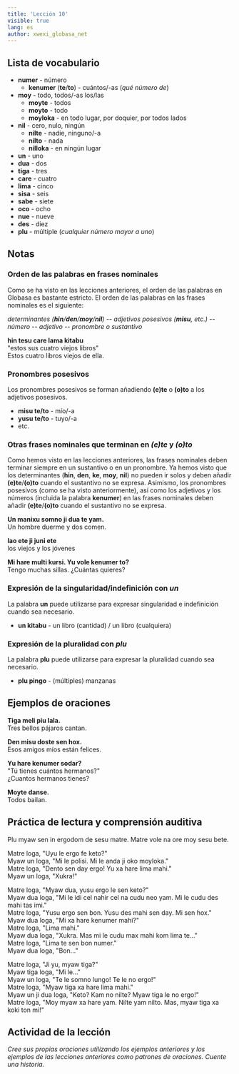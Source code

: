 ```yaml
---
title: 'Lección 10'
visible: true
lang: es
author: xwexi_globasa_net
---
```


## Lista de vocabulario

* **numer** - número
  * **kenumer** (**te**/**to**) - cuántos/-as (_qué número de_)
* **moy** - todo, todos/-as los/las
  * **moyte** - todos
  * **moyto** - todo
  * **moyloka** - en todo lugar, por doquier, por todos lados
* **nil** - cero, nulo, ningún
  * **nilte** - nadie, ninguno/-a
  * **nilto** - nada
  * **nilloka** - en ningún lugar
* **un** - uno
* **dua** - dos
* **tiga** - tres
* **care** - cuatro
* **lima** - cinco
* **sisa** - seis
* **sabe** - siete
* **oco** - ocho
* **nue** - nueve
* **des** - diez
* **plu** - múltiple (_cualquier número mayor a uno_)

## Notas
### Orden de las palabras en frases nominales

Como se ha visto en las lecciones anteriores, el orden de las palabras en Globasa es bastante estricto. El orden de las palabras en las frases nominales es el siguiente:

_determinantes (**hin**/**den**/**moy**/**nil**) -- adjetivos posesivos (**misu**, etc.) -- número -- adjetivo -- pronombre o sustantivo_

**hin tesu care lama kitabu**  
"estos sus cuatro viejos libros"  
Estos cuatro libros viejos de ella.

### Pronombres posesivos

Los pronombres posesivos se forman añadiendo **(e)te** o **(o)to** a los adjetivos posesivos.

* **misu te/to** - mío/-a
* **yusu te/to** - tuyo/-a
* etc. 

### Otras frases nominales que terminan en _(e)te_ y _(o)to_

Como hemos visto en las lecciones anteriores, las frases nominales deben terminar siempre en un sustantivo o en un pronombre. Ya hemos visto que los determinantes (**hin**, **den**, **ke**, **moy**, **nil**) no pueden ir solos y deben añadir **(e)te**/**(o)to** cuando el sustantivo no se expresa. Asimismo, los pronombres posesivos (como se ha visto anteriormente), así como los adjetivos y los números (incluida la palabra **kenumer**) en las frases nominales deben añadir **(e)te**/**(o)to** cuando el sustantivo no se expresa.

**Un manixu somno ji dua te yam.**  
Un hombre duerme y dos comen.

**lao ete ji juni ete**  
los viejos y los jóvenes

**Mi hare multi kursi. Yu vole kenumer to?**  
Tengo muchas sillas. ¿Cuántas quieres?

### Expresión de la singularidad/indefinición con _un_

La palabra **un** puede utilizarse para expresar singularidad e indefinición cuando sea necesario.

* **un kitabu** - un libro (cantidad) / un libro (cualquiera)

### Expresión de la pluralidad con _plu_

La palabra **plu** puede utilizarse para expresar la pluralidad cuando sea necesario.

* **plu pingo** - (múltiples) manzanas

## Ejemplos de oraciones

**Tiga meli piu lala.**  
Tres bellos pájaros cantan.

**Den misu doste sen hox.**  
Esos amigos míos están felices.
 
**Yu hare kenumer sodar?**  
"Tú tienes cuántos hermanos?"  
¿Cuantos hermanos tienes? 

**Moyte danse.**  
Todos bailan.

## Práctica de lectura y comprensión auditiva

Plu myaw sen in ergodom de sesu matre. Matre vole na ore moy sesu bete.

Matre loga, "Uyu le ergo fe keto?"  
Myaw un loga, "Mi le polisi. Mi le anda ji oko moyloka."    
Matre loga, "Dento sen day ergo! Yu xa hare lima mahi."    
Myaw un loga, "Xukra!"  

Matre loga, "Myaw dua, yusu ergo le sen keto?"    
Myaw dua loga, "Mi le idi cel nahir cel na cudu neo yam. Mi le cudu des mahi tas imi."    
Matre loga, "Yusu ergo sen bon. Yusu des mahi sen day. Mi sen hox."   
Myaw dua loga, "Mi xa hare kenumer mahi?"  
Matre loga, "Lima mahi."  
Myaw dua loga, "Xukra. Mas mi le cudu max mahi kom lima te..."  
Matre loga, "Lima te sen bon numer."  
Myaw dua loga, "Bon..."  

Matre loga, "Ji yu, myaw tiga?"  
Myaw tiga loga, "Mi le..."  
Myaw un loga, "Te le somno lungo! Te le no ergo!"   
Matre loga, "Myaw tiga xa hare lima mahi."  
Myaw un ji dua loga, "Keto? Kam no nilte? Myaw tiga le no ergo!"  
Matre loga, "Moy myaw xa hare yam. Nilte yam nilto. Mas, myaw tiga xa koki ton mi!"  

## Actividad de la lección

_Cree sus propias oraciones utilizando los ejemplos anteriores y los ejemplos de las lecciones anteriores como patrones de oraciones. Cuente una historia._
